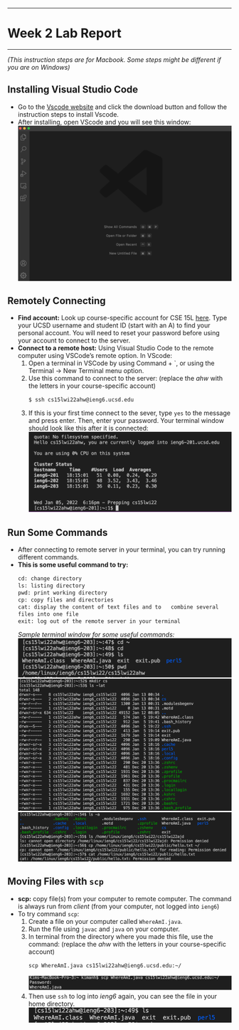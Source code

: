 ***
# Week 2 Lab Report 
***
*(This instruction steps are for Macbook. Some steps might be different if you are on Windows)* 
## Installing Visual Studio Code
* Go to the [Vscode website](https://code.visualstudio.com/) and click the download button and follow the instruction steps to install Vscode. 
* After installing, open VScode and you will see this window: 
![Image](photo/Vscode.png)

## Remotely Connecting 
* **Find account:** Look up course-specific account for CSE 15L [here](https://sdacs.ucsd.edu/~icc/index.php). Type your UCSD username and student ID (start with an A) to find your personal account. You will need to reset your password before using your account to connect to the server. 
* **Connect to a remote host:** Using Visual Studio Code to the remote computer using VSCode’s remote option. In VScode:
    1. Open a terminal in VSCode by using Command + `, or using the Terminal → New Terminal menu option.
    2. Use this command to connect to the server: (replace the *ahw* with the letters in your course-specific account)
        ```
        $ ssh cs15lwi22ahw@ieng6.ucsd.edu
        ```
    3. If this is your first time connect to the sever, type `yes` to the message and press enter. Then, enter your password. Your terminal window should look like this after it is connected:
    ![Image](photo/loggedin.png)

## Run Some Commands
* After connecting to remote server in your terminal, you can try running different commands. 
* **This is some useful command to try:**
    ```
    cd: change directory 
    ls: listing directory 
    pwd: print working directory
    cp: copy files and directories
    cat: display the content of text files and to   combine several files into one file
    exit: log out of the remote server in your terminal
    ```
    *Sample terminal window for some useful commands:*
    ![Image](photo/commandex3.png)
    ![Image](photo/commandex1.png)
    ![Image](photo/commandex2.png)

## Moving Files with `scp`
* **scp:**  copy file(s) from your computer to remote computer. The command is always run from *client* (from your computer, not logged into `ieng6`)
* To try command `scp`:
    1. Create a file on your computer called `WhereAmI.java`.
    2. Run the file using `javac` and `java` on your computer.
    3. In terminal from the directory where you made this file, use the command: (replace the *ahw* with the letters in your course-specific account)
        ```
        scp WhereAmI.java cs15lwi22ahw@ieng6.ucsd.edu:~/
        ```
        ![Image](photo/scp.png)
    4. Then use `ssh` to log into *ieng6* again, you can see the file in your home directory. 
        ![Image](photo/scpls.png)
        





